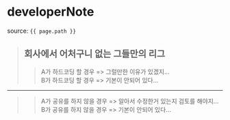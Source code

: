 # developerNote

source: `{{ page.path }}`

> ## __회사에서 어처구니 없는 그들만의 리그__
>> A가 하드코딩 할 경우 => 그럴만한 이유가 있겠지...  
>> B가 하드코딩 할 경우 => 기본이 안되어 있다...  
---
>> A가 공유를 하지 않을 경우 => 알아서 수정한거 있는지 검토를 해야지...  
>> B가 공유를 하지 않을 경우 => 기본이 안되어 있다...
